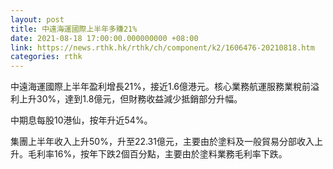 ```yaml
---
layout: post
title: 中遠海運國際上半年多賺21%
date: 2021-08-18 17:00:00.000000000 +08:00
link: https://news.rthk.hk/rthk/ch/component/k2/1606476-20210818.htm
categories: rthk
---
```


中遠海運國際上半年盈利增長21%，接近1.6億港元。核心業務航運服務業稅前溢利上升30%，達到1.8億元，但財務收益減少抵銷部分升幅。

中期息每股10港仙，按年升近54%。

集團上半年收入上升50%，升至22.31億元，主要由於塗料及一般貿易分部收入上升。毛利率16%，按年下跌2個百分點，主要由於塗料業務毛利率下跌。
